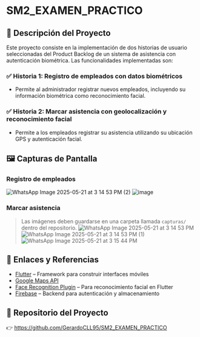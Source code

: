 # SM2_EXAMEN_PRACTICO

## 🧾 Descripción del Proyecto

Este proyecto consiste en la implementación de dos historias de usuario seleccionadas del Product Backlog de un sistema de asistencia con autenticación biométrica. Las funcionalidades implementadas son:

### ✅ Historia 1: Registro de empleados con datos biométricos
- Permite al administrador registrar nuevos empleados, incluyendo su información biométrica como  reconocimiento facial.

### ✅ Historia 2: Marcar asistencia con geolocalización y reconocimiento facial
- Permite a los empleados registrar su asistencia utilizando su ubicación GPS y autenticación facial.

## 🖼️ Capturas de Pantalla

### Registro de empleados
![WhatsApp Image 2025-05-21 at 3 14 53 PM (2)](https://github.com/user-attachments/assets/af8df1dd-5e8e-4423-bafb-e987718356ea)
![image](https://github.com/user-attachments/assets/8d3c38c9-5b32-4c19-a97f-3d7dc2df9dc1)
### Marcar asistencia
> Las imágenes deben guardarse en una carpeta llamada `capturas/` dentro del repositorio.
![WhatsApp Image 2025-05-21 at 3 14 53 PM](https://github.com/user-attachments/assets/c99eba9a-9345-4583-9ec6-a8ae4a11edd8)
![WhatsApp Image 2025-05-21 at 3 14 53 PM (1)](https://github.com/user-attachments/assets/9e9f5a3a-8994-43bd-9592-31c156698cf0)
![WhatsApp Image 2025-05-21 at 3 15 44 PM](https://github.com/user-attachments/assets/32ba34bb-478b-4bd7-9fee-05143e69b9f9)
## 🔗 Enlaces y Referencias

- [Flutter](https://flutter.dev/) – Framework para construir interfaces móviles
- [Google Maps API](https://developers.google.com/maps/documentation)
- [Face Recognition Plugin](https://pub.dev/packages/face_camera) – Para reconocimiento facial en Flutter
- [Firebase](https://firebase.google.com/) – Backend para autenticación y almacenamiento

## 🔗 Repositorio del Proyecto

👉 https://github.com/GerardoCLL95/SM2_EXAMEN_PRACTICO

